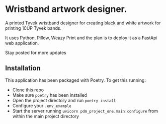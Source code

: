 # Wristband artwork designer. 

A printed Tyvek wristband designer for creating black and white artwork
for printing 10UP Tyvek bands. 

It uses Python, Pillow, Weazy Print and the plan is to deploy it as a FastApi
web application.

Stay posted for more updates

## Installation

This application has been packaged with Poetry. To get this running:

- Clone this repo
- Make sure `poetry` has been installed
- Open the project directory and run `poetry install`
- Configure your `.env_example`
- Start the server running `uvicorn pdm_project_one.main:configure` from within the main project directory



